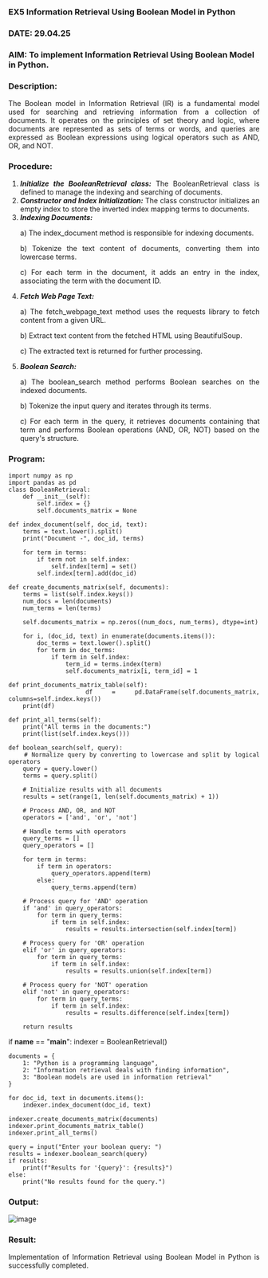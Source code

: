 ### EX5 Information Retrieval Using Boolean Model in Python
### DATE: 29.04.25
### AIM: To implement Information Retrieval Using Boolean Model in Python.
### Description:
<div align = "justify">
The Boolean model in Information Retrieval (IR) is a fundamental model used for searching and retrieving information from a collection of documents. It operates on the principles of set theory and logic, where documents are represented as sets of terms or words, and queries are expressed as Boolean expressions using logical operators such as AND, OR, and NOT.
  
### Procedure:
1. ***Initialize the BooleanRetrieval class:*** The BooleanRetrieval class is defined to manage the indexing and searching of documents.
2. ***Constructor and Index Initialization:*** The class constructor initializes an empty index to store the inverted index mapping terms to documents.
3. ***Indexing Documents:***
    <p> a) The index_document method is responsible for indexing documents.
    <p> b) Tokenize the text content of documents, converting them into lowercase terms.
    <p> c) For each term in the document, it adds an entry in the index, associating the term with the document ID. </p>
4. ***Fetch Web Page Text:***
    <p>a) The fetch_webpage_text method uses the requests library to fetch content from a given URL.
    <p>b) Extract text content from the fetched HTML using BeautifulSoup.
    <p>c) The extracted text is returned for further processing.
5. ***Boolean Search:***
    <p>a) The boolean_search method performs Boolean searches on the indexed documents.
    <p>b) Tokenize the input query and iterates through its terms.
    <p>c) For each term in the query, it retrieves documents containing that term and performs Boolean operations (AND, OR, NOT) based on the query's structure.

### Program:

    import numpy as np
    import pandas as pd
    class BooleanRetrieval:
        def __init__(self):
            self.index = {}
            self.documents_matrix = None

    def index_document(self, doc_id, text):
        terms = text.lower().split()
        print("Document -", doc_id, terms)

        for term in terms:
            if term not in self.index:
                self.index[term] = set()
            self.index[term].add(doc_id)

    def create_documents_matrix(self, documents):
        terms = list(self.index.keys())
        num_docs = len(documents)
        num_terms = len(terms)

        self.documents_matrix = np.zeros((num_docs, num_terms), dtype=int)

        for i, (doc_id, text) in enumerate(documents.items()):
            doc_terms = text.lower().split()
            for term in doc_terms:
                if term in self.index:
                    term_id = terms.index(term)
                    self.documents_matrix[i, term_id] = 1

    def print_documents_matrix_table(self):
        df = pd.DataFrame(self.documents_matrix, columns=self.index.keys())
        print(df)

    def print_all_terms(self):
        print("All terms in the documents:")
        print(list(self.index.keys()))

    def boolean_search(self, query):
        # Normalize query by converting to lowercase and split by logical operators
        query = query.lower()
        terms = query.split()
        
        # Initialize results with all documents
        results = set(range(1, len(self.documents_matrix) + 1))
        
        # Process AND, OR, and NOT
        operators = ['and', 'or', 'not']
        
        # Handle terms with operators
        query_terms = []
        query_operators = []

        for term in terms:
            if term in operators:
                query_operators.append(term)
            else:
                query_terms.append(term)
        
        # Process query for 'AND' operation
        if 'and' in query_operators:
            for term in query_terms:
                if term in self.index:
                    results = results.intersection(self.index[term])
        
        # Process query for 'OR' operation
        elif 'or' in query_operators:
            for term in query_terms:
                if term in self.index:
                    results = results.union(self.index[term])
        
        # Process query for 'NOT' operation
        elif 'not' in query_operators:
            for term in query_terms:
                if term in self.index:
                    results = results.difference(self.index[term])
        
        return results

if __name__ == "__main__":
    indexer = BooleanRetrieval()

    documents = {
        1: "Python is a programming language",
        2: "Information retrieval deals with finding information",
        3: "Boolean models are used in information retrieval"
    }

    for doc_id, text in documents.items():
        indexer.index_document(doc_id, text)

    indexer.create_documents_matrix(documents)
    indexer.print_documents_matrix_table()
    indexer.print_all_terms()

    query = input("Enter your boolean query: ")
    results = indexer.boolean_search(query)
    if results:
        print(f"Results for '{query}': {results}")
    else:
        print("No results found for the query.")



### Output:
![image](https://github.com/user-attachments/assets/1c775604-b858-47c2-8a8b-2cec8b2048cb)

### Result:
Implementation of Information Retrieval using Boolean Model in Python is successfully completed.
